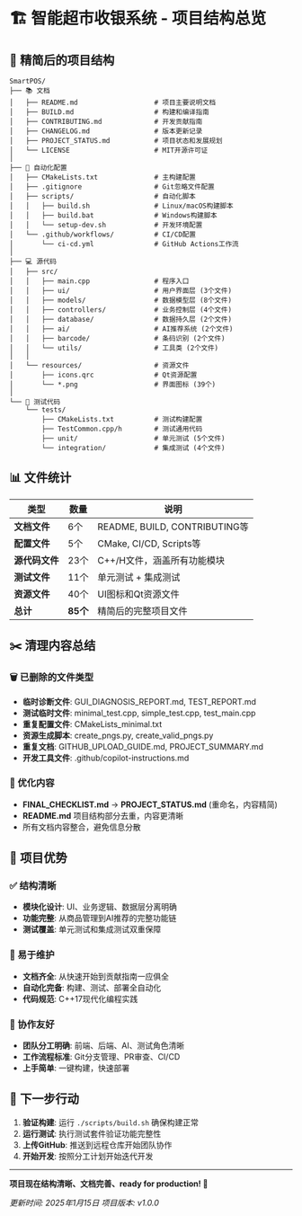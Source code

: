 # 🏗️ 智能超市收银系统 - 项目结构总览

## 📁 精简后的项目结构

```
SmartPOS/
├── 📚 文档
│   ├── README.md                   # 项目主要说明文档
│   ├── BUILD.md                    # 构建和编译指南
│   ├── CONTRIBUTING.md             # 开发贡献指南
│   ├── CHANGELOG.md                # 版本更新记录
│   ├── PROJECT_STATUS.md           # 项目状态和发展规划
│   └── LICENSE                     # MIT开源许可证
│
├── 🔧 自动化配置
│   ├── CMakeLists.txt              # 主构建配置
│   ├── .gitignore                  # Git忽略文件配置
│   ├── scripts/                    # 自动化脚本
│   │   ├── build.sh                # Linux/macOS构建脚本
│   │   ├── build.bat               # Windows构建脚本
│   │   └── setup-dev.sh            # 开发环境配置
│   └── .github/workflows/          # CI/CD配置
│       └── ci-cd.yml               # GitHub Actions工作流
│
├── 💻 源代码
│   ├── src/
│   │   ├── main.cpp                # 程序入口
│   │   ├── ui/                     # 用户界面层 (3个文件)
│   │   ├── models/                 # 数据模型层 (8个文件)
│   │   ├── controllers/            # 业务控制层 (4个文件)
│   │   ├── database/               # 数据持久层 (2个文件)
│   │   ├── ai/                     # AI推荐系统 (2个文件)
│   │   ├── barcode/                # 条码识别 (2个文件)
│   │   └── utils/                  # 工具类 (2个文件)
│   │
│   └── resources/                  # 资源文件
│       ├── icons.qrc               # Qt资源配置
│       └── *.png                   # 界面图标 (39个)
│
└── 🧪 测试代码
    └── tests/
        ├── CMakeLists.txt          # 测试构建配置
        ├── TestCommon.cpp/h        # 测试通用代码
        ├── unit/                   # 单元测试 (5个文件)
        └── integration/            # 集成测试 (4个文件)
```

## 📊 文件统计

| 类型 | 数量 | 说明 |
|------|------|------|
| **文档文件** | 6个 | README, BUILD, CONTRIBUTING等 |
| **配置文件** | 5个 | CMake, CI/CD, Scripts等 |
| **源代码文件** | 23个 | C++/H文件，涵盖所有功能模块 |
| **测试文件** | 11个 | 单元测试 + 集成测试 |
| **资源文件** | 40个 | UI图标和Qt资源文件 |
| **总计** | **85个** | 精简后的完整项目文件 |

## ✂️ 清理内容总结

### 🗑️ 已删除的文件类型
- **临时诊断文件**: GUI_DIAGNOSIS_REPORT.md, TEST_REPORT.md
- **测试临时文件**: minimal_test.cpp, simple_test.cpp, test_main.cpp
- **重复配置文件**: CMakeLists_minimal.txt
- **资源生成脚本**: create_pngs.py, create_valid_pngs.py
- **重复文档**: GITHUB_UPLOAD_GUIDE.md, PROJECT_SUMMARY.md
- **开发工具文件**: .github/copilot-instructions.md

### 📝 优化内容
- **FINAL_CHECKLIST.md** → **PROJECT_STATUS.md** (重命名，内容精简)
- **README.md** 项目结构部分去重，内容更清晰
- 所有文档内容整合，避免信息分散

## 🎯 项目优势

### ✅ 结构清晰
- **模块化设计**: UI、业务逻辑、数据层分离明确
- **功能完整**: 从商品管理到AI推荐的完整功能链
- **测试覆盖**: 单元测试和集成测试双重保障

### 🔧 易于维护
- **文档齐全**: 从快速开始到贡献指南一应俱全
- **自动化完备**: 构建、测试、部署全自动化
- **代码规范**: C++17现代化编程实践

### 👥 协作友好
- **团队分工明确**: 前端、后端、AI、测试角色清晰
- **工作流程标准**: Git分支管理、PR审查、CI/CD
- **上手简单**: 一键构建，快速部署

## 🚀 下一步行动

1. **验证构建**: 运行 `./scripts/build.sh` 确保构建正常
2. **运行测试**: 执行测试套件验证功能完整性
3. **上传GitHub**: 推送到远程仓库开始团队协作
4. **开始开发**: 按照分工计划开始迭代开发

---

**项目现在结构清晰、文档完善、ready for production! 🎉**

*更新时间: 2025年1月15日*
*项目版本: v1.0.0*
